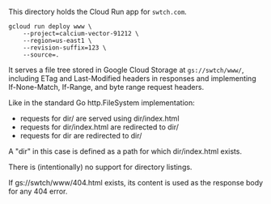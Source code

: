 This directory holds the Cloud Run app for `swtch.com`.

	gcloud run deploy www \
		--project=calcium-vector-91212 \
		--region=us-east1 \
		--revision-suffix=123 \
		--source=.

It serves a file tree stored in Google Cloud Storage at `gs://swtch/www/`,
including ETag and Last-Modified headers in responses and
implementing If-None-Match, If-Range, and byte range request headers.

Like in the standard Go http.FileSystem implementation:

 - requests for dir/ are served using dir/index.html
 - requests for dir/index.html are redirected to dir/
 - requests for dir are redirected to dir/

A "dir" in this case is defined as a path for which dir/index.html exists.

There is (intentionally) no support for directory listings.

If gs://swtch/www/404.html exists,
its content is used as the response body for any 404 error.
